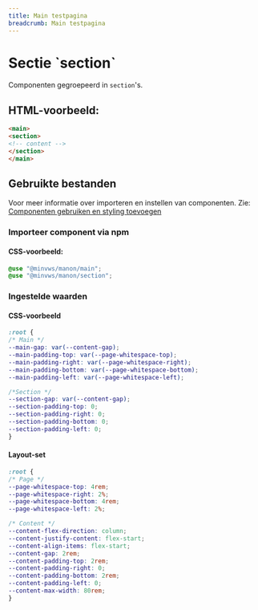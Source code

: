 ```yaml
---
title: Main testpagina
breadcrumb: Main testpagina
---
```


<h1 id="introduction">Sectie `section`</h1>

Componenten gegroepeerd in `section`'s.

<h2>HTML-voorbeeld:</h2>

```html
<main>
<section>
<!-- content -->
</section>
</main>
```

<h2>Gebruikte bestanden</h2>

Voor meer informatie over importeren en instellen van componenten. Zie: [Componenten gebruiken en styling toevoegen](/documentation/import-styling)

### Importeer component via npm

#### CSS-voorbeeld:

```css
@use "@minvws/manon/main";
@use "@minvws/manon/section";
```

<h3>Ingestelde waarden</h3>

#### CSS-voorbeeld

```css
:root {
/* Main */
--main-gap: var(--content-gap);
--main-padding-top: var(--page-whitespace-top);
--main-padding-right: var(--page-whitespace-right);
--main-padding-bottom: var(--page-whitespace-bottom);
--main-padding-left: var(--page-whitespace-left);

/*Section */
--section-gap: var(--content-gap);
--section-padding-top: 0;
--section-padding-right: 0;
--section-padding-bottom: 0;
--section-padding-left: 0;
}
```

#### Layout-set

```css
:root {
/* Page */
--page-whitespace-top: 4rem;
--page-whitespace-right: 2%;
--page-whitespace-bottom: 4rem;
--page-whitespace-left: 2%;

/* Content */
--content-flex-direction: column;
--content-justify-content: flex-start;
--content-align-items: flex-start;
--content-gap: 2rem;
--content-padding-top: 2rem;
--content-padding-right: 0;
--content-padding-bottom: 2rem;
--content-padding-left: 0;
--content-max-width: 80rem;
}
```
